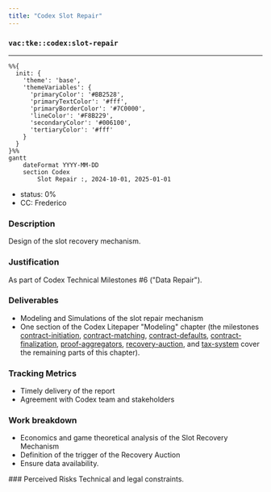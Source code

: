 ```yaml
---
title: "Codex Slot Repair"
---
```

### `vac:tke::codex:slot-repair`
---

```mermaid
%%{ 
  init: { 
    'theme': 'base', 
    'themeVariables': { 
      'primaryColor': '#BB2528', 
      'primaryTextColor': '#fff', 
      'primaryBorderColor': '#7C0000', 
      'lineColor': '#F8B229', 
      'secondaryColor': '#006100', 
      'tertiaryColor': '#fff' 
    } 
  } 
}%%
gantt
	dateFormat YYYY-MM-DD
	section Codex
		Slot Repair :, 2024-10-01, 2025-01-01
```

- status: 0%
- CC: Frederico

### Description
Design of the slot recovery mechanism.

### Justification
As part of Codex Technical Milestones #6 ("Data Repair").

### Deliverables
- Modeling and Simulations of the slot repair mechanism
- One section of the Codex Litepaper "Modeling" chapter (the milestones [contract-initiation](contract-initiation.md), [contract-matching](contract-matching.md), [contract-defaults](contract-defaults.md), [contract-finalization](contract-finalization.md), [proof-aggregators](proof-aggregators.md), [recovery-auction](recovery-auction.md), and [tax-system](tax-system.md) cover the remaining parts of this chapter).

### Tracking Metrics
- Timely delivery of the report
- Agreement with Codex team and stakeholders

### Work breakdown
- Economics and game theoretical analysis of the Slot Recovery Mechanism
- Definition of the trigger of the Recovery Auction
- Ensure data availability.

### Perceived Risks
Technical and legal constraints.
